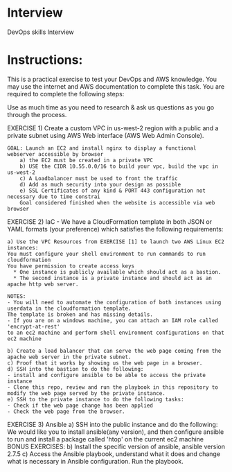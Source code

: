 # Interview
DevOps skills Interview

# Instructions:
This is a practical exercise to test your DevOps and AWS knowledge. You may use the internet and AWS documentation to complete this task. You are required to complete the following steps:

Use as much time as you need to research & ask us questions as you go through the process.

EXERCISE 1) Create a custom VPC in us-west-2 region with a public and a private subnet using AWS Web interface (AWS Web Admin Console). 

    GOAL: Launch an EC2 and install nginx to display a functional webserver accessible by browser
        a) the EC2 must be created in a private VPC
        b) USE the CIDR 10.55.0.0/16 to build your vpc, build the vpc in us-west-2
        c) A Loadbalancer must be used to front the traffic
        d) Add as much security into your design as possible
        e) SSL Certificates of any kind & PORT 443 configuration not necessary due to time constrai
        Goal considered finished when the website is accessible via web browser

EXERCISE 2) IaC - We have a CloudFormation template in both JSON or YAML formats (your preference) 
which satisfies the following requirements:

    a) Use the VPC Resources from EXERCISE [1] to launch two AWS Linux EC2 instances:
    You must configure your shell environment to run commands to run cloudformation
    You have permission to create access keys
      * One instance is publicly available which should act as a bastion.
      * The second instance is a private instance and should act as an apache http web server.
    
    NOTES: 
    - You will need to automate the configuration of both instances using userdata in the cloudformation template. 
    The template is broken and has missing details.
    - If you are on a windows machine, you can attach an IAM role called 'encrypt-at-rest' 
    to an ec2 machine and perform shell environment configurations on that ec2 machine

    b) Create a load balancer that can serve the web page coming from the apache web server in the private subnet.
    c) Proof that it works by showing us the web page in a browser. 
    d) SSH into the bastion to do the following:
    - install and configure ansible to be able to access the private instance
    - Clone this repo, review and run the playbook in this repository to modify the web page served by the private instance.
    e) SSH to the private instance to do the following tasks:
    - Check if the web page change has been applied
    - Check the web page from the browser.

EXERCISE 3) Ansible
    a) SSH into the public instance and do the following:
        We would like you to install ansible(any version), and then configure ansible to run and install a package 
        called 'htop' on the current ec2 machine
BONUS EXERCISES:
    b) Install the specific version of ansible, ansible version 2.7.5
    c) Access the Ansible playbook, understand what it does and change what is necessary in Ansible configuration. Run the playbook.
